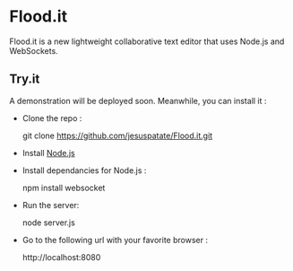 # Flood.it

Flood.it is a new lightweight collaborative text editor that uses Node.js and WebSockets.

## Try.it

A demonstration will be deployed soon. Meanwhile, you can install it :
 - Clone the repo :
 
 	git clone https://github.com/jesuspatate/Flood.it.git
 	
 - Install [Node.js](http://nodejs.org/)
 - Install dependancies for Node.js :
 
 	npm install websocket

  - Run the server:
  
	node server.js

  - Go to the following url with your favorite browser :
  
  	http://localhost:8080
